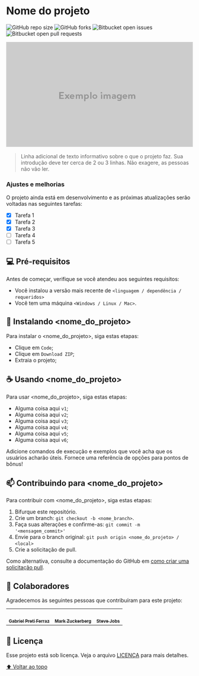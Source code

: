 # Nome do projeto

![GitHub repo size](https://img.shields.io/github/repo-size/gabriel-preti-ferraz/template-readme?style=for-the-badge)
![GitHub forks](https://img.shields.io/github/forks/gabriel-preti-ferraz/template-readme?style=for-the-badge)
![Bitbucket open issues](https://img.shields.io/bitbucket/issues/gabriel-preti-ferraz/template-readme?style=for-the-badge)
![Bitbucket open pull requests](https://img.shields.io/bitbucket/pr-raw/gabriel-preti-ferraz/template-readme?style=for-the-badge)

<img src="exemplo-image.png">

> Linha adicional de texto informativo sobre o que o projeto faz. Sua introdução deve ter cerca de 2 ou 3 linhas. Não exagere, as pessoas não vão ler.

### Ajustes e melhorias

O projeto ainda está em desenvolvimento e as próximas atualizações serão voltadas nas seguintes tarefas:

- [x] Tarefa 1
- [x] Tarefa 2
- [x] Tarefa 3
- [ ] Tarefa 4
- [ ] Tarefa 5

## 💻 Pré-requisitos

Antes de começar, verifique se você atendeu aos seguintes requisitos:
* Você instalou a versão mais recente de `<linguagem / dependência / requeridos>`
* Você tem uma máquina `<Windows / Linux / Mac>`.

## 🚀 Instalando <nome_do_projeto>

Para instalar o <nome_do_projeto>, siga estas etapas:

* Clique em `Code`;
* Clique em `Download ZIP`;
* Extraia o projeto;

## ☕ Usando <nome_do_projeto>

Para usar <nome_do_projeto>, siga estas etapas:

* Alguma coisa aqui `v1`;
* Alguma coisa aqui `v2`;
* Alguma coisa aqui `v3`;
* Alguma coisa aqui `v4`;
* Alguma coisa aqui `v5`;
* Alguma coisa aqui `v6`;

Adicione comandos de execução e exemplos que você acha que os usuários acharão úteis. Fornece uma referência de opções para pontos de bônus!

## 📫 Contribuindo para <nome_do_projeto>
Para contribuir com <nome_do_projeto>, siga estas etapas:

1. Bifurque este repositório.
2. Crie um branch: `git checkout -b <nome_branch>`.
3. Faça suas alterações e confirme-as: `git commit -m '<mensagem_commit>'`
4. Envie para o branch original: `git push origin <nome_do_projeto> / <local>`
5. Crie a solicitação de pull.

Como alternativa, consulte a documentação do GitHub em [como criar uma solicitação pull](https://help.github.com/en/github/collaborating-with-issues-and-pull-requests/creating-a-pull-request).

## 🤝 Colaboradores

Agradecemos às seguintes pessoas que contribuíram para este projeto:

<table>
  <tr>
    <td align="center">
      <a href="#">
        <img src="https://avatars.githubusercontent.com/u/125829214?v=4" width="100px;" alt=""/><br>
        <sub>
          <b>Gabriel Preti Ferraz</b>
        </sub>
      </a>
    </td>
    <td align="center">
      <a href="#">
        <img src="https://s2.glbimg.com/FUcw2usZfSTL6yCCGj3L3v3SpJ8=/smart/e.glbimg.com/og/ed/f/original/2019/04/25/zuckerberg_podcast.jpg" width="100px;" alt=""/><br>
        <sub>
          <b>Mark Zuckerberg</b>
        </sub>
      </a>
    </td>
    <td align="center">
      <a href="#">
        <img src="https://miro.medium.com/max/360/0*1SkS3mSorArvY9kS.jpg" width="100px;" alt=""/><br>
        <sub>
          <b>Steve Jobs</b>
        </sub>
      </a>
    </td>
  </tr>
</table>

## 📝 Licença

Esse projeto está sob licença. Veja o arquivo [LICENÇA](LICENSE.md) para mais detalhes.

[⬆ Voltar ao topo](#nome-do-projeto)<br>
